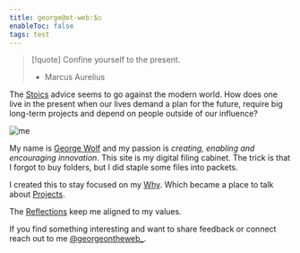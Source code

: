 ```yaml
---
title: george@ot-web:$◻️
enableToc: false
tags: test
---
```

> [!quote]
> Confine yourself to the present. 
>- Marcus Aurelius

The [Stoics](/notes/stoics.md) advice seems to go against the modern world. 
How does one live in the present when our lives demand a plan for the future, require big long-term projects and depend on people outside of our influence?

![me](https://i.ibb.co/2MycKDW/62-A4-E34-B-6-C02-47-FA-8-DD6-379-DAC7-DD624.jpg)

My name is [George Wolf](/notes/George%20Wolf.md) and my passion is <em>creating, enabling and encouraging innovation</em>.
This site is my digital filing cabinet. 
The trick is that I forgot to buy folders, but I did staple some files into packets. 

I created this to stay focused on my [Why](/notes/George%20Wolf.md#Why?).
Which became a place to talk about [Projects](/notes/projects.md).

The [Reflections](/notes/reflections.md) keep me aligned to my values.

If you find something interesting and want to share feedback or connect reach out to me [@georgeontheweb_](https://www.twitter.com/georgeontheweb_).

